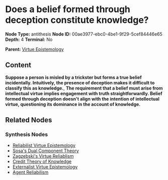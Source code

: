 # Does a belief formed through deception constitute knowledge?

**Node Type:** antithesis
**Node ID:** 00ae3977-ebc0-4be1-9f29-5cef84446e65
**Depth:** 4
**Terminal:** No

**Parent:** [Virtue Epistemology](virtue-epistemology-synthesis-f09d97ea-18b2-482b-9dbc-0e92e18c0acf.md)

## Content

**Suppose a person is misled by a trickster but forms a true belief incidentally. Intuitively, the presence of deception makes it difficult to classify this as knowledge.**, **The requirement that a belief must arise from intellectual virtue implies engagement with truth straightforwardly. Belief formed through deception doesn't align with the intention of intellectual virtue, questioning its dominance in the account of knowledge.**

## Related Nodes

### Synthesis Nodes

- [Reliabilist Virtue Epistemology](reliabilist-virtue-epistemology-synthesis-a7dfd3c1-e9d5-4f92-8084-a9abc912e810.md)
- [Sosa's Dual Component Theory](sosas-dual-component-theory-synthesis-031b49e6-b095-4c15-9bd8-1e0aaf0b7700.md)
- [Zagzebski's Virtue Reliablism](zagzebskis-virtue-reliablism-synthesis-0cb3d145-9e11-4301-8cd0-b42a7f1aab96.md)
- [Credit Theory of Knowledge](credit-theory-of-knowledge-synthesis-80249876-3c8f-44fb-8690-fafd1dca0996.md)
- [Externalist Virtue Epistemology](externalist-virtue-epistemology-synthesis-f2c1b152-b27a-4b8b-8d62-88068ce7187d.md)
- [Agent Reliabilism](agent-reliabilism-synthesis-f4db75b4-e0a9-47ea-96f8-d655e61691e7.md)
